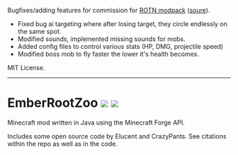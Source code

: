 Bugfixes/adding features for commission for [ROTN modpack](https://www.curseforge.com/minecraft/modpacks/rebirth-of-the-night) ([soure](https://github.com/Rebirth-of-the-Night/Rebirth-Of-The-Night)).
- Fixed bug ai targeting where after losing target, they circle endlessly on the same spot.
- Modified sounds, implemented missing sounds for mobs.
- Added config files to control various stats (HP, DMG, projectile speed)
- Modified boss mob to fly faster the lower it's health becomes.

MIT License.

---

# EmberRootZoo [![](http://cf.way2muchnoise.eu/273711.svg)](https://minecraft.curseforge.com/projects/emberroot-zoo) [![](http://cf.way2muchnoise.eu/versions/273711.svg)](https://minecraft.curseforge.com/projects/emberroot-zoo)

Minecraft mod written in Java using the Minecraft Forge API.

Includes some open source code by Elucent and CrazyPants.  See citations within the repo as well as in the code.
